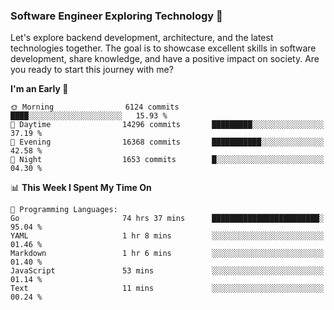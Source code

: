 ### Software Engineer Exploring Technology 🚀 

Let's explore backend development, architecture, and the latest technologies together. The goal is to showcase excellent skills in software development, share knowledge, and have a positive impact on society. Are you ready to start this journey with me?

<!--START_SECTION:waka-->
**I'm an Early 🐤** 

```text
🌞 Morning                6124 commits        ████░░░░░░░░░░░░░░░░░░░░░   15.93 % 
🌆 Daytime                14296 commits       █████████░░░░░░░░░░░░░░░░   37.19 % 
🌃 Evening                16368 commits       ███████████░░░░░░░░░░░░░░   42.58 % 
🌙 Night                  1653 commits        █░░░░░░░░░░░░░░░░░░░░░░░░   04.30 % 
```


📊 **This Week I Spent My Time On** 

```text
💬 Programming Languages: 
Go                       74 hrs 37 mins      ████████████████████████░   95.04 % 
YAML                     1 hr 8 mins         ░░░░░░░░░░░░░░░░░░░░░░░░░   01.46 % 
Markdown                 1 hr 6 mins         ░░░░░░░░░░░░░░░░░░░░░░░░░   01.40 % 
JavaScript               53 mins             ░░░░░░░░░░░░░░░░░░░░░░░░░   01.14 % 
Text                     11 mins             ░░░░░░░░░░░░░░░░░░░░░░░░░   00.24 % 
```


<!--END_SECTION:waka-->
